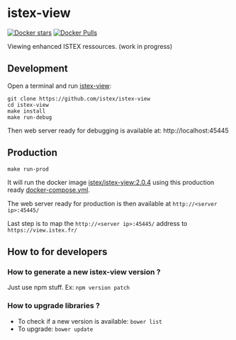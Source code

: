 # istex-view

[![Docker stars](https://img.shields.io/docker/stars/istex/istex-view.svg)](https://registry.hub.docker.com/u/istex/istex-view/)
[![Docker Pulls](https://img.shields.io/docker/pulls/istex/istex-view.svg)](https://registry.hub.docker.com/u/istex/istex-view/)


Viewing enhanced ISTEX ressources.
(work in progress)

## Development


Open a terminal and run [istex-view](https://github.com/istex/istex-view):
```
git clone https://github.com/istex/istex-view
cd istex-view
make install
make run-debug
```

Then web server ready for debugging is available at: http://localhost:45445

## Production

```
make run-prod
```

It will run the docker image [istex/istex-view:2.0.4](https://hub.docker.com/r/istex/istex-view/) using this production ready [docker-compose.yml](https://github.com/istex/istex-view/blob/master/docker-compose.yml).

The web server ready for production is then available at ``http://<server ip>:45445/``

Last step is to map the ``http://<server ip>:45445/`` address to ``https://view.istex.fr/``

## How to for developers

### How to generate a new istex-view version ?

Just use npm stuff. Ex: ``npm version patch``

### How to upgrade libraries ?

- To check if a new version is available: ``bower list``
- To upgrade: ``bower update``
